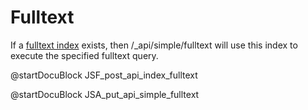 Fulltext
========

If a [fulltext index](../Glossary/README.md#fulltext-index) exists, then /_api/simple/fulltext will use this index to execute the specified fulltext query.

<!-- js/actions/api-index.js -->
@startDocuBlock JSF_post_api_index_fulltext

<!-- js/actions/api-index.js -->
@startDocuBlock JSA_put_api_simple_fulltext
